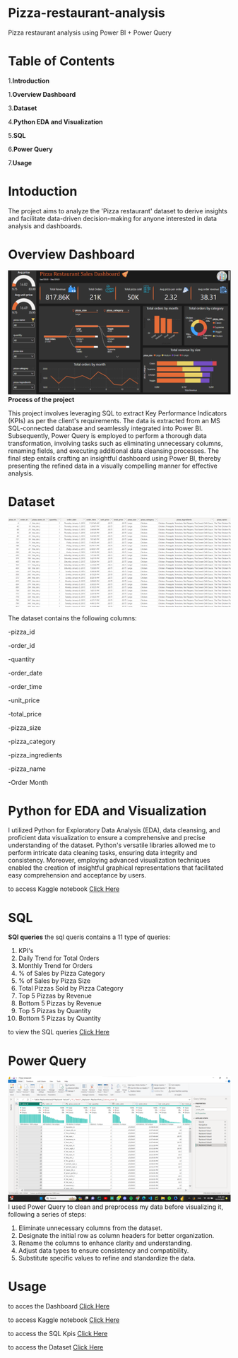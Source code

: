 # Pizza-restaurant-analysis
Pizza restaurant analysis using Power BI + Power Query

# Table of Contents
1.**Introduction**

1.**Overview Dashboard**

3.**Dataset**

4.**Python EDA and Visualization**

5.**SQL**

6.**Power Query**

7.**Usage**

# Intoduction
The project aims to analyze the 'Pizza restaurant' dataset to derive insights and facilitate data-driven decision-making for anyone interested in data analysis and dashboards.

# Overview Dashboard
![Dashboard](Dashb.png)
**Process of the project**

This project involves leveraging SQL to extract Key Performance Indicators (KPIs) as per the client's requirements. The data is extracted from an MS SQL-connected database and seamlessly integrated into Power BI. Subsequently, Power Query is employed to perform a thorough data transformation, involving tasks such as eliminating unnecessary columns, renaming fields, and executing additional data cleansing processes. The final step entails crafting an insightful dashboard using Power BI, thereby presenting the refined data in a visually compelling manner for effective analysis.


# Dataset

![Dashboard](ds.png)

The dataset contains the following columns:

-pizza_id

-order_id

-quantity

-order_date

-order_time

-unit_price

-total_price

-pizza_size

-pizza_category

-pizza_ingredients

-pizza_name

-Order Month


# Python for EDA and Visualization

I utilized Python for Exploratory Data Analysis (EDA), data cleansing, and proficient data visualization to ensure a comprehensive and precise understanding of the dataset. Python's versatile libraries allowed me to perform intricate data cleaning tasks, ensuring data integrity and consistency. Moreover, employing advanced visualization techniques enabled the creation of insightful graphical representations that facilitated easy comprehension and acceptance by users.

to access Kaggle notebook [Click Here](https://www.kaggle.com/code/nextmillionaire/pizza-sales-eda-and-data-visuaization)


# SQL
**SQl queries**
the sql queris contains a 11 type of queries:
1. KPI's
2. Daily Trend for Total Orders
3. Monthly Trend for Orders
4. % of Sales by Pizza Category
5. % of Sales by Pizza Size
6. Total Pizzas Sold by Pizza Category
7. Top 5 Pizzas by Revenue
8. Bottom 5 Pizzas by Revenue
9. Top 5 Pizzas by Quantity
10. Bottom 5 Pizzas by Quantity

to view the SQL queries [Click Here](./PIZZA%20SALES%20SQL%20QUERIES.docx.pdf)




# Power Query
![Dashboard](pq.png)
I used Power Query to clean and preprocess my data before visualizing it, following a series of steps:
1. Eliminate unnecessary columns from the dataset.
2. Designate the initial row as column headers for better organization.
3. Rename the columns to enhance clarity and understanding.
4. Adjust data types to ensure consistency and compatibility.
5. Substitute specific values to refine and standardize the data.

# Usage
to acces the Dashboard [Click Here](./Pizza%20restaurant.pbix)

to access Kaggle notebook [Click Here](https://www.kaggle.com/code/nextmillionaire/pizza-sales-eda-and-data-visuaization)

to access the SQL Kpis [Click Here](https://github.com/sahermuhamed1/Pizza-restaurant-analysis/blob/main/PIZZA%20SALES%20SQL%20QUERIES.docx)

to access the Dataset [Click Here](https://www.kaggle.com/datasets/nextmillionaire/pizza-sales-dataset)

